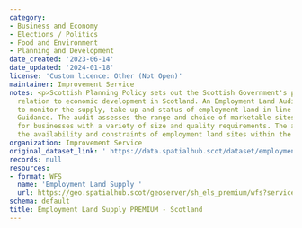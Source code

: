```yaml
---
category:
- Business and Economy
- Elections / Politics
- Food and Environment
- Planning and Development
date_created: '2023-06-14'
date_updated: '2024-01-18'
license: 'Custom licence: Other (Not Open)'
maintainer: Improvement Service
notes: <p>Scottish Planning Policy sets out the Scottish Government's policies in
  relation to economic development in Scotland. An Employment Land Audit is produced
  to monitor the supply, take up and status of employment land in line with National
  Guidance. The audit assesses the range and choice of marketable sites and locations
  for businesses with a variety of size and quality requirements. The audit identifies
  the availability and constraints of employment land sites within the local authority.</p>
organization: Improvement Service
original_dataset_link: ' https://data.spatialhub.scot/dataset/employment_land_supply_premium-is'
records: null
resources:
- format: WFS
  name: 'Employment Land Supply '
  url: https://geo.spatialhub.scot/geoserver/sh_els_premium/wfs?service=wfs&typeName=sh_els_premium:pub_els_premium
schema: default
title: Employment Land Supply PREMIUM - Scotland
---
```

